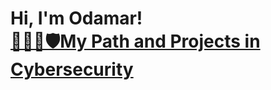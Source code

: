 <h1>Hi, I'm Odamar! <br/><a href="https://github.com/odariver"

👩🏻‍💻🛡️My Path and Projects in Cybersecurity </h2>
